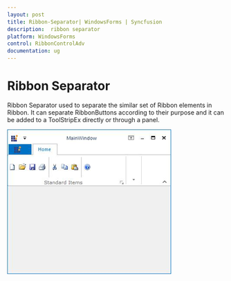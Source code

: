 ```yaml
---
layout: post
title: Ribbon-Separator| WindowsForms | Syncfusion
description:  ribbon separator
platform: WindowsForms
control: RibbonControlAdv 
documentation: ug
---
```


# Ribbon Separator

Ribbon Separator used to separate the similar set of Ribbon elements in Ribbon. It can separate RibbonButtons according to their purpose and it can be added to a ToolStripEx directly or through a panel. 

![](Ribbon-Separator_images/Ribbon-Separator_img1.jpeg)


